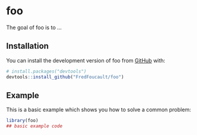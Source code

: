 
# foo

<!-- badges: start -->
<!-- badges: end -->

The goal of foo is to ...

## Installation

You can install the development version of foo from [GitHub](https://github.com/) with:

``` r
# install.packages("devtools")
devtools::install_github("FredFoucault/foo")
```

## Example

This is a basic example which shows you how to solve a common problem:

``` r
library(foo)
## basic example code
```

